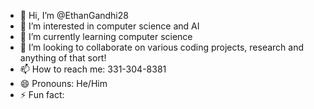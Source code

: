 - 👋 Hi, I’m @EthanGandhi28
- 👀 I’m interested in computer science and AI
- 🌱 I’m currently learning computer science
- 💞️ I’m looking to collaborate on various coding projects, research and anything of that sort!
- 📫 How to reach me: 331-304-8381
- 😄 Pronouns: He/Him
- ⚡ Fun fact: 

<!---
EthanGandhi28/EthanGandhi28 is a ✨ special ✨ repository because its `README.md` (this file) appears on your GitHub profile.
You can click the Preview link to take a look at your changes.
--->
